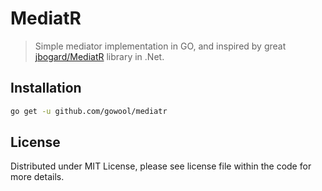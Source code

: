 # MediatR

> Simple mediator implementation in GO, and inspired by great [jbogard/MediatR](https://github.com/jbogard/MediatR) library in .Net.

## Installation

```sh
go get -u github.com/gowool/mediatr
```

## License

Distributed under MIT License, please see license file within the code for more details.
